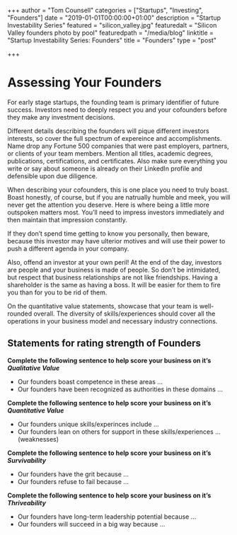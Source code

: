 +++
author = "Tom Counsell"
categories = ["Startups", "Investing", "Founders"]
date = "2019-01-01T00:00:00+01:00"
description = "Startup Investability Series"
featured = "silicon_valley.jpg"
featuredalt = "Silicon Valley founders photo by pool"
featuredpath = "/media/blog"
linktitle = "Startup Investability Series: Founders"
title = "Founders"
type = "post"

+++
# Assessing Your Founders

For early stage startups, the founding team is primary identifier of future success. Investors need to deeply respect you and your cofounders before they make any investment decisions. 

Different details describing the founders will pique different investors interests, so cover the full spectrum of expereince and accomplishments. Name drop any Fortune 500 companies that were past employers, partners, or clients of your team members. Mention all titles, academic degrees, publications, certifications, and certificates. Also make sure everything you write or say about someone is already on their LinkedIn profile and defensible upon due diligence.

When describing your cofounders, this is one place you need to truly boast. Boast honestly, of course, but if you are natrually humble and meek, you will never get the attention you deserve. Here is where being a little more outspoken matters most. You’ll need to impress investors immediately and then maintain that impression constantly. 

If they don’t spend time getting to know you personally, then beware, because this investor may have ulterior motives and will use their power to push a different agenda in your company.

Also, offend an investor at your own peril! At the end of the day, investors are people and your business is made of people. So don’t be intimidated, but respect that business relationships are not like friendships. Having a shareholder is the same as having a boss. It will be easier for them to fire you than for you to be rid of them.

On the quantitative value statements, showcase that your team is well-rounded overall. The diversity of skills/experiences should cover all the operations in your business model and necessary industry connections.

## Statements for rating strength of Founders

**Complete the following sentence to help score your business on it’s _Qualitative Value_**

* Our founders boast competence in these areas ...
* Our founders have been recognized as authorities in these domains ...

**Complete the following sentence to help score your business on it’s _Quantitative Value_**

* Our founders unique skills/experinces include ...
* Our founders lean on others for support in these skills/experiences ... (weaknesses)

**Complete the following sentence to help score your business on it’s _Survivability_**

* Our founders have the grit because ...
* Our founders refuse to fail because ...

**Complete the following sentence to help score your business on it’s _Thriveability_**

* Our founders have long-term leadership potential because ...
* Our founders will succeed in a big way because ...